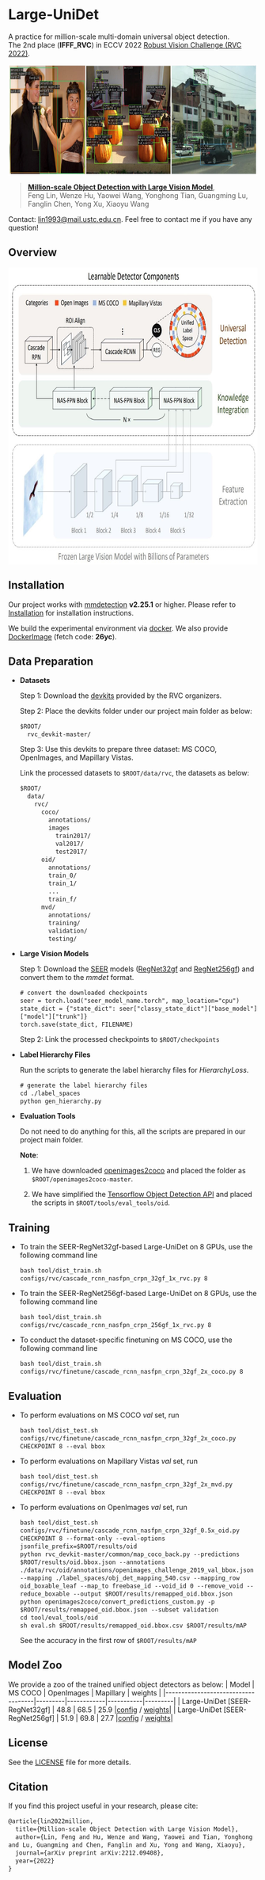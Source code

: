# Large-UniDet
A practice for million-scale multi-domain universal object detection.   
The 2nd place (**IFFF_RVC**) in ECCV 2022 [Robust Vision Challenge (RVC 2022)](http://www.robustvision.net/leaderboard.php?benchmark=object).

<p align="center"> <img src='docs/visualization.jpg' align="center" height="225px"> </p>

> [**Million-scale Object Detection with Large Vision Model**](https://arxiv.org/abs/2212.09408),   
> Feng Lin, Wenze Hu, Yaowei Wang, Yonghong Tian, Guangming Lu, Fanglin Chen, Yong Xu, Xiaoyu Wang

Contact: [lin1993@mail.ustc.edu.cn](mailto:lin1993@mail.ustc.edu.cn). Feel free to contact me if you have any question!

## Overview
<p align="left"> <img src='docs/top.jpg' align="center" height="600px"> </p>

## Installation

Our project works with [mmdetection](https://github.com/open-mmlab/mmdetection) **v2.25.1** or higher. Please refer to [Installation](https://github.com/open-mmlab/mmdetection/blob/master/docs/en/get_started.md/#Installation) for installation instructions.

We build the experimental environment via [docker](https://docs.docker.com/engine). We also provide [DockerImage](https://pan.baidu.com/s/1hgFDnfTz9AqGrCLwFau0tg) (fetch code: **26yc**).

## Data Preparation

- **Datasets**

  Step 1: Download the [devkits](https://github.com/ozendelait/rvc_devkit) provided by the RVC organizers.
  
  Step 2: Place the devkits folder under our project main folder as below:
  ~~~
  $ROOT/
    rvc_devkit-master/
  ~~~
  
  Step 3: Use this devkits to prepare three dataset: MS COCO, OpenImages, and Mapillary Vistas.
  
  Link the processed datasets to ```$ROOT/data/rvc```, the datasets as below:
  ~~~
  $ROOT/
    data/
      rvc/
        coco/
          annotations/
          images
            train2017/
            val2017/
            test2017/
        oid/
          annotations/
          train_0/
          train_1/
          ...
          train_f/
        mvd/
          annotations/
          training/
          validation/
          testing/
  ~~~

- **Large Vision Models**

  Step 1: Download the [SEER](https://github.com/facebookresearch/vissl/tree/main/projects/SEER) models ([RegNet32gf](https://dl.fbaipublicfiles.com/vissl/model_zoo/seer_regnet32d/seer_regnet32gf_model_iteration244000.torch) and [RegNet256gf](https://dl.fbaipublicfiles.com/vissl/model_zoo/swav_ig1b_cosine_rg256gf_noBNhead_wd1e5_fairstore_bs16_node64_sinkhorn10_proto16k_apex_syncBN64_warmup8k/model_final_checkpoint_phase0.torch)) and convert them to the *mmdet* format. 
  ```
  # convert the downloaded checkpoints
  seer = torch.load("seer_model_name.torch", map_location="cpu")
  state_dict = {"state_dict": seer["classy_state_dict"]["base_model"]["model"]["trunk"]}
  torch.save(state_dict, FILENAME)
  ```
  Step 2: Link the processed checkpoints to ```$ROOT/checkpoints```
  
- **Label Hierarchy Files**
  
  Run the scripts to generate the label hierarchy files for *HierarchyLoss*.
  ```
  # generate the label hierarchy files
  cd ./label_spaces
  python gen_hierarchy.py
  ```
  
- **Evaluation Tools**  
  
  Do not need to do anything for this, all the scripts are prepared in our project main folder.
  
  **Note**:
  
  1. We have downloaded [openimages2coco](https://github.com/bethgelab/openimages2coco) and placed the folder as ```$ROOT/openimages2coco-master```.
  
  2. We have simplified the [Tensorflow Object Detection API](https://github.com/tensorflow/models/blob/master/research/object_detection/g3doc/challenge_evaluation.md#object-detection-track) and placed the scripts in ```$ROOT/tools/eval_tools/oid```.
 
## Training

- To train the SEER-RegNet32gf-based Large-UniDet on 8 GPUs, use the following command line

  ```
  bash tool/dist_train.sh configs/rvc/cascade_rcnn_nasfpn_crpn_32gf_1x_rvc.py 8
  ```
- To train the SEER-RegNet256gf-based Large-UniDet on 8 GPUs, use the following command line

  ```
  bash tool/dist_train.sh configs/rvc/cascade_rcnn_nasfpn_crpn_256gf_1x_rvc.py 8
  ```
- To conduct the dataset-specific finetuning on MS COCO, use the following command line

  ```
  bash tool/dist_train.sh configs/rvc/finetune/cascade_rcnn_nasfpn_crpn_32gf_2x_coco.py 8
  ```
  
## Evaluation
- To perform evaluations on MS COCO *val* set, run
  ```
  bash tool/dist_test.sh configs/rvc/finetune/cascade_rcnn_nasfpn_crpn_32gf_2x_coco.py CHECKPOINT 8 --eval bbox
  ```
  
- To perform evaluations on Mapillary Vistas *val* set, run
  ```
  bash tool/dist_test.sh configs/rvc/finetune/cascade_rcnn_nasfpn_crpn_32gf_2x_mvd.py CHECKPOINT 8 --eval bbox
  ```
  
- To perform evaluations on OpenImages *val* set, run
  ```
  bash tool/dist_test.sh configs/rvc/finetune/cascade_rcnn_nasfpn_crpn_32gf_0.5x_oid.py CHECKPOINT 8 --format-only --eval-options jsonfile_prefix=$ROOT/results/oid
  python rvc_devkit-master/common/map_coco_back.py --predictions $ROOT/results/oid.bbox.json --annotations ./data/rvc/oid/annotations/openimages_challenge_2019_val_bbox.json --mapping ./label_spaces/obj_det_mapping_540.csv --mapping_row oid_boxable_leaf --map_to freebase_id --void_id 0 --remove_void --reduce_boxable --output $ROOT/results/remapped_oid.bbox.json
  python openimages2coco/convert_predictions_custom.py -p $ROOT/results/remapped_oid.bbox.json --subset validation
  cd tool/eval_tools/oid
  sh eval.sh $ROOT/results/remapped_oid.bbox.csv $ROOT/results/mAP
  ```
  See the accuracy in the first row of ```$ROOT/results/mAP```

## Model Zoo

  We provide a zoo of the trained unified object detectors as below:
  | Model                              | MS COCO | OpenImages | Mapillary | weights |
  |------------------------------------|---------|------------|-----------|---------|
  | Large-UniDet [SEER-RegNet32gf]     | 48.8    | 68.5       | 25.9      |[config](configs/rvc/cascade_rcnn_nasfpn_crpn_32gf_1x_rvc.py) / [weights]()|
  | Large-UniDet [SEER-RegNet256gf]    | 51.9    | 69.8       | 27.7      |[config](configs/rvc/cascade_rcnn_nasfpn_crpn_256gf_1x_rvc.py) / [weights]()|

## License

See the [LICENSE](LICENSE) file for more details.

## Citation

If you find this project useful in your research, please cite:

    @article{lin2022million,
      title={Million-scale Object Detection with Large Vision Model},
      author={Lin, Feng and Hu, Wenze and Wang, Yaowei and Tian, Yonghong and Lu, Guangming and Chen, Fanglin and Xu, Yong and Wang, Xiaoyu},
      journal={arXiv preprint arXiv:2212.09408},
      year={2022}
    }
